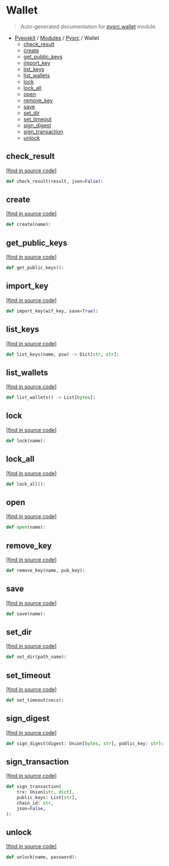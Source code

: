 # Wallet

> Auto-generated documentation for [pysrc.wallet](https://github.com/AMAX-DAO-DEV/pyamaxkit/blob/master/pysrc/wallet.py) module.

- [Pyeoskit](../README.md#pyeoskit-index) / [Modules](../MODULES.md#pyeoskit-modules) / [Pysrc](index.md#pysrc) / Wallet
    - [check_result](#check_result)
    - [create](#create)
    - [get_public_keys](#get_public_keys)
    - [import_key](#import_key)
    - [list_keys](#list_keys)
    - [list_wallets](#list_wallets)
    - [lock](#lock)
    - [lock_all](#lock_all)
    - [open](#open)
    - [remove_key](#remove_key)
    - [save](#save)
    - [set_dir](#set_dir)
    - [set_timeout](#set_timeout)
    - [sign_digest](#sign_digest)
    - [sign_transaction](#sign_transaction)
    - [unlock](#unlock)

## check_result

[[find in source code]](https://github.com/AMAX-DAO-DEV/pyamaxkit/blob/master/pysrc/wallet.py#L9)

```python
def check_result(result, json=False):
```

## create

[[find in source code]](https://github.com/AMAX-DAO-DEV/pyamaxkit/blob/master/pysrc/wallet.py#L15)

```python
def create(name):
```

## get_public_keys

[[find in source code]](https://github.com/AMAX-DAO-DEV/pyamaxkit/blob/master/pysrc/wallet.py#L36)

```python
def get_public_keys():
```

## import_key

[[find in source code]](https://github.com/AMAX-DAO-DEV/pyamaxkit/blob/master/pysrc/wallet.py#L50)

```python
def import_key(wif_key, save=True):
```

## list_keys

[[find in source code]](https://github.com/AMAX-DAO-DEV/pyamaxkit/blob/master/pysrc/wallet.py#L33)

```python
def list_keys(name, psw) -> Dict[str, str]:
```

## list_wallets

[[find in source code]](https://github.com/AMAX-DAO-DEV/pyamaxkit/blob/master/pysrc/wallet.py#L30)

```python
def list_wallets() -> List[bytes]:
```

## lock

[[find in source code]](https://github.com/AMAX-DAO-DEV/pyamaxkit/blob/master/pysrc/wallet.py#L44)

```python
def lock(name):
```

## lock_all

[[find in source code]](https://github.com/AMAX-DAO-DEV/pyamaxkit/blob/master/pysrc/wallet.py#L41)

```python
def lock_all():
```

## open

[[find in source code]](https://github.com/AMAX-DAO-DEV/pyamaxkit/blob/master/pysrc/wallet.py#L21)

```python
def open(name):
```

## remove_key

[[find in source code]](https://github.com/AMAX-DAO-DEV/pyamaxkit/blob/master/pysrc/wallet.py#L54)

```python
def remove_key(name, pub_key):
```

## save

[[find in source code]](https://github.com/AMAX-DAO-DEV/pyamaxkit/blob/master/pysrc/wallet.py#L18)

```python
def save(name):
```

## set_dir

[[find in source code]](https://github.com/AMAX-DAO-DEV/pyamaxkit/blob/master/pysrc/wallet.py#L24)

```python
def set_dir(path_name):
```

## set_timeout

[[find in source code]](https://github.com/AMAX-DAO-DEV/pyamaxkit/blob/master/pysrc/wallet.py#L27)

```python
def set_timeout(secs):
```

## sign_digest

[[find in source code]](https://github.com/AMAX-DAO-DEV/pyamaxkit/blob/master/pysrc/wallet.py#L66)

```python
def sign_digest(digest: Union[bytes, str], public_key: str):
```

## sign_transaction

[[find in source code]](https://github.com/AMAX-DAO-DEV/pyamaxkit/blob/master/pysrc/wallet.py#L58)

```python
def sign_transaction(
    trx: Union[str, dict],
    public_keys: List[str],
    chain_id: str,
    json=False,
):
```

## unlock

[[find in source code]](https://github.com/AMAX-DAO-DEV/pyamaxkit/blob/master/pysrc/wallet.py#L47)

```python
def unlock(name, password):
```
